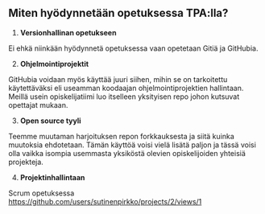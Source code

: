 ## Miten hyödynnetään opetuksessa TPA:lla?
1. **Versionhallinan opetukseen**
   
Ei ehkä niinkään hyödynnetä opetuksessa vaan opetetaan Gitiä ja GitHubia.

2. **Ohjelmointiprojektit**
   
GitHubia voidaan myös käyttää juuri siihen, mihin se on tarkoitettu käytettäväksi eli useamman koodaajan ohjelmointiprojektien hallintaan. Meillä usein opiskelijatiimi luo itselleen yksityisen repo johon kutsuvat opettajat mukaan.

3. **Open source tyyli**

Teemme muutaman harjoituksen repon forkkauksesta ja siitä kuinka muutoksia ehdotetaan. Tämän käyttöä voisi vielä lisätä paljon ja tässä voisi olla vaikka isompia usemmasta yksiköstä olevien opiskelijoiden yhteisiä projekteja.

4. **Projektinhallintaan**

Scrum opetuksessa
https://github.com/users/sutinenpirkko/projects/2/views/1

